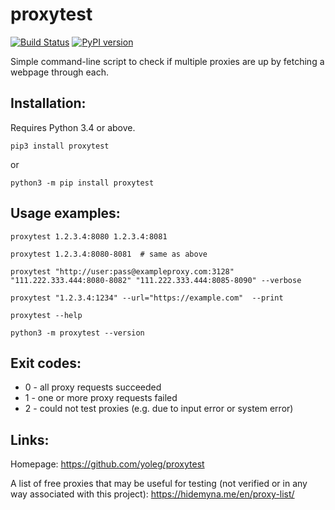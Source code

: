 # proxytest

[![Build Status](https://travis-ci.org/yoleg/proxytest.svg?branch=master)](https://travis-ci.org/yoleg/proxytest)
[![PyPI version](https://badge.fury.io/py/proxytest.svg)](https://badge.fury.io/py/proxytest)

Simple command-line script to check if multiple proxies are up by fetching a webpage through each.

## Installation:

Requires Python 3.4 or above.

```
pip3 install proxytest
```

or

```
python3 -m pip install proxytest
```

## Usage examples:

```
proxytest 1.2.3.4:8080 1.2.3.4:8081

proxytest 1.2.3.4:8080-8081  # same as above

proxytest "http://user:pass@exampleproxy.com:3128" "111.222.333.444:8080-8082" "111.222.333.444:8085-8090" --verbose

proxytest "1.2.3.4:1234" --url="https://example.com"  --print

proxytest --help

python3 -m proxytest --version
```

## Exit codes:

* 0 - all proxy requests succeeded
* 1 - one or more proxy requests failed
* 2 - could not test proxies (e.g. due to input error or system error)

## Links:

Homepage: https://github.com/yoleg/proxytest

A list of free proxies that may be useful for testing (not verified or in any way associated with this project): https://hidemyna.me/en/proxy-list/

